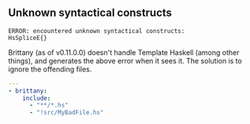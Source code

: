## Unknown syntactical constructs

```
ERROR: encountered unknown syntactical constructs:
HsSpliceE{}
```

Brittany (as of v0.11.0.0) doesn't handle Template Haskell (among other things), and generates the above error when it sees it. The solution is to ignore the offending files.

```yaml
---
- brittany:
    include:
      - "**/*.hs"
      - "!src/MyBadFile.hs"
```